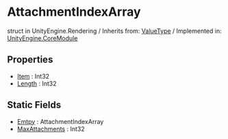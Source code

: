 # AttachmentIndexArray
struct in UnityEngine.Rendering
 / Inherits from: <a href="https://docs.unity3d.com/6000.2/Documentation/ScriptReference/ValueType.html">ValueType</a> / Implemented in: <a href="https://docs.unity3d.com/6000.2/Documentation/ScriptReference/UnityEngine.CoreModule.html">UnityEngine.CoreModule</a>

## Properties
- <a href="https://docs.unity3d.com/6000.2/Documentation/ScriptReference/AttachmentIndexArray-Item.html">Item</a> : Int32
- <a href="https://docs.unity3d.com/6000.2/Documentation/ScriptReference/AttachmentIndexArray-Length.html">Length</a> : Int32

## Static Fields
- <a href="https://docs.unity3d.com/6000.2/Documentation/ScriptReference/AttachmentIndexArray-Emtpy.html">Emtpy</a> : AttachmentIndexArray
- <a href="https://docs.unity3d.com/6000.2/Documentation/ScriptReference/AttachmentIndexArray-MaxAttachments.html">MaxAttachments</a> : Int32
